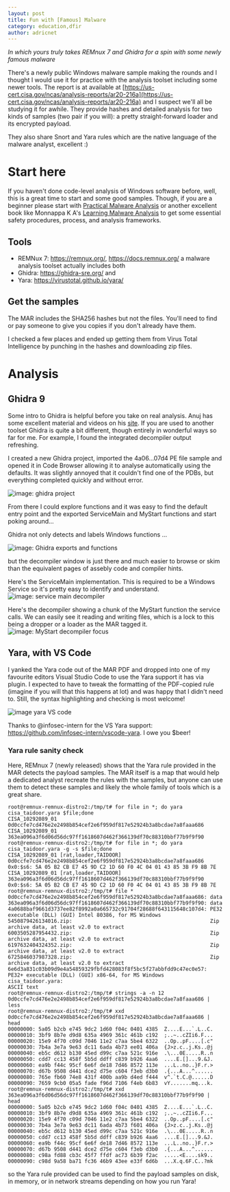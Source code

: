 ```yaml
---
layout: post
title: Fun with [Famous] Malware
category: education,dfir
author: adricnet
---
```


_In which yours truly takes REMnux 7 and Ghidra for a spin with some newly famous malware_

There's a newly public Windows malware sample making the rounds and I thought I would use it for practice with the analysis toolset including some newer tools.
The report is at available at [https://us-cert.cisa.gov/ncas/analysis-reports/ar20-216a](https://us-cert.cisa.gov/ncas/analysis-reports/ar20-216a) and I suspect we'll all be studying it for awhile. They provide hashes and detailed analysis for two kinds of samples (two pair if you will): a pretty straight-forward loader and its encrypted payload. 

They also share Snort and Yara rules which are the native language of the malware analyst, excellent :)

# Start here
If you haven't done code-level analysis of Windows software before, well, this is a great time to start and some good samples. Though, if you are a beginner please start with [Practical Malware Analysis](https://nostarch.com/malware) or another excellent book like Monnappa K A's [Learning Malware Analysis](https://www.packtpub.com/networking-and-servers/learning-malware-analysis) to get some essential safety procedures, process, and analysis frameworks.

## Tools
* REMNux 7: https://remnux.org/, https://docs.remnux.org/ a malware analysis toolset actually includes both
* Ghidra: https://ghidra-sre.org/ and
* Yara: https://virustotal.github.io/yara/ 

## Get the samples
The MAR includes the SHA256 hashes but not the files. You'll need to find or pay someone to give you copies if you don't already have them.

I checked a few places and ended up getting them from Virus Total Intelligence by punching in the hashes and downloading zip files.

# Analysis

## Ghidra 9
Some intro to Ghidra is helpful before you take on real analysis. Anuj has some excellent material and videos on his [site](https://malwology.com/2020/04/27/sans-for610-reverse-engineering-malware-now-with-ghidra/). If you are used to another toolset Ghidra is quite a bit different, though entirely in wonderful ways so far for me.  For example, I found the integrated decompiler output refreshing.

I created a new Ghidra project, imported the 4a06...07d4 PE file sample and opened it in Code Browser allowing it to analyse automatically using the defaults. It was slightly annoyed that it couldn't find one of the PDBs, but everything completed quickly and without error.

![image: ghidra project](http://dfirfiles.net/samples/5.23.46PM.png)

 From there I could explore functions and it was easy to find the default entry point and the exported ServiceMain and MyStart functions and start poking around...

Ghidra not only detects and labels Windows functions ...

![image: Ghidra exports and functions](http://dfirfiles.net/samples/5.16.51PM.png)

but the decompiler window is just there and much easier to browse or skim than the equivalent pages of assebly code and compiler hints.

Here's the ServiceMain implementation. This is required to be a Windows Service so it's pretty easy to identify and understand.
![image: service main decompiler](http://dfirfiles.net/samples/5.18.44PM.png)

Here's the decompiler showing a chunk of the MyStart function the service calls. We can easily see it reading and writing files, which is a lock to this being a dropper or  a loader as the MAR tagged it.
![image: MyStart decompiler focus](http://dfirfiles.net/samples/5.20.00PM.png)

## Yara, with VS Code
I yanked the Yara code out of the MAR PDF and dropped into one of my favourite editors Visual Studio Code to use the Yara support it has via plugin. I expected to have to tweak the formatting of the PDF-copied rule (imagine if you will that this happens at lot) and was happy that I didn't need to. Still, the syntax highlighting and checking is most welcome!

![image yara VS code](http://dfirfiles.net/samples/5.17.56PM.png)

Thanks to @infosec-intern for the VS Yara support: https://github.com/infosec-intern/vscode-yara. I owe you $beer!

### Yara rule sanity check
Here, REMnux 7 (newly released) shows that the Yara rule provided in the MAR detects the payload samples. The MAR itself is a map that would help a dedicated analyst recreate the rules with the samples, but anyone can use them to detect these samples and likely the whole family of tools which is a great share.

```
root@remnux-remnux-distro2:/tmp/t# for file in *; do yara cisa_taidoor.yara $file;done
CISA_10292089_01 0d0ccfe7cd476e2e2498b854cef2e6f959df817e52924b3a8bcdae7a8faaa686
CISA_10292089_01 363ea096a3f6d06d56dc97ff1618607d462f366139df70c88310bbf77b9f9f90
root@remnux-remnux-distro2:/tmp/t# for file in *; do yara cisa_taidoor.yara -g -s $file;done
CISA_10292089_01 [rat,loader,TAIDOOR] 0d0ccfe7cd476e2e2498b854cef2e6f959df817e52924b3a8bcdae7a8faaa686
0x0:$s6: 5A 05 B2 CB E7 45 9D C2 1D 60 F0 4C 04 01 43 85 3B F9 8B 7E
CISA_10292089_01 [rat,loader,TAIDOOR] 363ea096a3f6d06d56dc97ff1618607d462f366139df70c88310bbf77b9f9f90
0x0:$s6: 5A 05 B2 CB E7 45 9D C2 1D 60 F0 4C 04 01 43 85 3B F9 8B 7E
root@remnux-remnux-distro2:/tmp/t# file *
0d0ccfe7cd476e2e2498b854cef2e6f959df817e52924b3a8bcdae7a8faaa686: data
363ea096a3f6d06d56dc97ff1618607d462f366139df70c88310bbf77b9f9f90: data
4a0688baf9661d3737ee82f8992a0a665732c91704f28688f643115648c107d4: PE32 executable (DLL) (GUI) Intel 80386, for MS Windows
5450879426134016.zip:                                             Zip archive data, at least v2.0 to extract
6003505287954432.zip:                                             Zip archive data, at least v2.0 to extract
6197632404324352.zip:                                             Zip archive data, at least v2.0 to extract
6725846037987328.zip:                                             Zip archive data, at least v2.0 to extract
6e6d3a831c03b09d9e4a54859329fbfd428083f8f5bc5f27abbfdd9c47ec0e57: PE32+ executable (DLL) (GUI) x86-64, for MS Windows
cisa_taidoor.yara:                                                ASCII text
root@remnux-remnux-distro2:/tmp/t# strings -a -n 12 0d0ccfe7cd476e2e2498b854cef2e6f959df817e52924b3a8bcdae7a8faaa686 | less
root@remnux-remnux-distro2:/tmp/t# xxd 0d0ccfe7cd476e2e2498b854cef2e6f959df817e52924b3a8bcdae7a8faaa686 | head
00000000: 5a05 b2cb e745 9dc2 1d60 f04c 0401 4385  Z....E...`.L..C.
00000010: 3bf9 8b7e d9d8 635a 4969 361c 461b c192  ;..~..cZIi6.F...
00000020: 15e9 4f70 c09d 7046 11e2 c7aa 5be4 6322  ..Op..pF....[.c"
00000030: 7b4a 3e7a 9e63 dc11 6ada 4b73 ee01 406a  {J>z.c..j.Ks..@j
00000040: eb5c d612 b130 45ed d99c c7aa 521c 916e  .\...0E.....R..n
00000050: cdd7 cc13 458f 5b5d ddff c839 b926 4aa6  ....E.[]...9.&J.
00000060: ea9b f44c 95cf 6e6f de18 7d46 8572 113e  ...L..no..}F.r.>
00000070: d67b 9508 d441 dce2 d75e c604 f3eb d3b0  .{...A...^......
00000080: 765e fb60 74e8 431f 400b aa9b d4ed f444  v^.`t.C.@......D
00000090: 7659 9cb0 05a5 fade f96d 7106 f4eb 6b83  vY.......mq...k.
root@remnux-remnux-distro2:/tmp/t# xxd 363ea096a3f6d06d56dc97ff1618607d462f366139df70c88310bbf77b9f9f90 | head
00000000: 5a05 b2cb e745 9dc2 1d60 f04c 0401 4385  Z....E...`.L..C.
00000010: 3bf9 8b7e d9d8 635a 4969 361c 461b c192  ;..~..cZIi6.F...
00000020: 15e9 4f70 c09d 7046 11e2 c7aa 5be4 6322  ..Op..pF....[.c"
00000030: 7b4a 3e7a 9e63 dc11 6ada 4b73 f601 406a  {J>z.c..j.Ks..@j
00000040: eb5c d612 b130 45ed d99c c7aa 521c 916e  .\...0E.....R..n
00000050: cdd7 cc13 458f 5b5d ddff c839 b926 4aa6  ....E.[]...9.&J.
00000060: ea9b f44c 95cf 6e6f de18 7d46 8572 113e  ...L..no..}F.r.>
00000070: d67b 9508 d441 dce2 d75e c604 f3eb d3b0  .{...A...^......
00000080: c98a fd88 cb3c 45f7 ffdf ac73 6b39 f2ac  .....<E....sk9..
00000090: c98d 9a58 ba71 fc36 46b9 43ee e33f 6d6b  ...X.q.6F.C..?mk
```

so the Yara rule provided can be used to find the payload samples on disk, in memory, or in network streams depending on how you run Yara!
